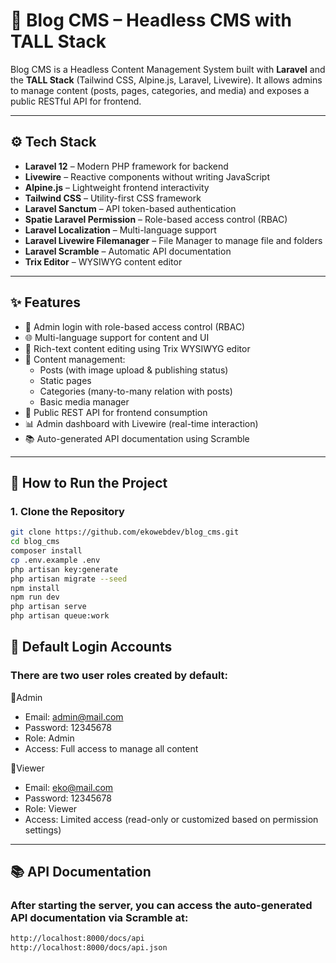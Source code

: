 # 📰 Blog CMS – Headless CMS with TALL Stack

Blog CMS is a Headless Content Management System built with **Laravel** and the **TALL Stack** (Tailwind CSS, Alpine.js, Laravel, Livewire). It allows admins to manage content (posts, pages, categories, and media) and exposes a public RESTful API for frontend.

---

## ⚙️ Tech Stack

- **Laravel 12** – Modern PHP framework for backend
- **Livewire** – Reactive components without writing JavaScript
- **Alpine.js** – Lightweight frontend interactivity
- **Tailwind CSS** – Utility-first CSS framework
- **Laravel Sanctum** – API token-based authentication
- **Spatie Laravel Permission** – Role-based access control (RBAC)
- **Laravel Localization** – Multi-language support
- **Laravel Livewire Filemanager** – File Manager to manage file and folders 
- **Laravel Scramble** – Automatic API documentation
- **Trix Editor** – WYSIWYG content editor

---

## ✨ Features

- 🔐 Admin login with role-based access control (RBAC)
- 🌐 Multi-language support for content and UI
- 📝 Rich-text content editing using Trix WYSIWYG editor
- 📂 Content management:
  - Posts (with image upload & publishing status)
  - Static pages
  - Categories (many-to-many relation with posts)
  - Basic media manager
- 📡 Public REST API for frontend consumption
- 📊 Admin dashboard with Livewire (real-time interaction)
- 📚 Auto-generated API documentation using Scramble

---

## 🚀 How to Run the Project

### 1. Clone the Repository
```bash
git clone https://github.com/ekowebdev/blog_cms.git
cd blog_cms
composer install
cp .env.example .env
php artisan key:generate
php artisan migrate --seed
npm install
npm run dev
php artisan serve
php artisan queue:work
```

## 👤 Default Login Accounts

### There are two user roles created by default:

🔸Admin
- Email: admin@mail.com
- Password: 12345678
- Role: Admin
- Access: Full access to manage all content

🔸Viewer
- Email: eko@mail.com
- Password: 12345678
- Role: Viewer
- Access: Limited access (read-only or customized based on permission settings)

---

## 📚 API Documentation

### After starting the server, you can access the auto-generated API documentation via Scramble at:

```bash
http://localhost:8000/docs/api
http://localhost:8000/docs/api.json

